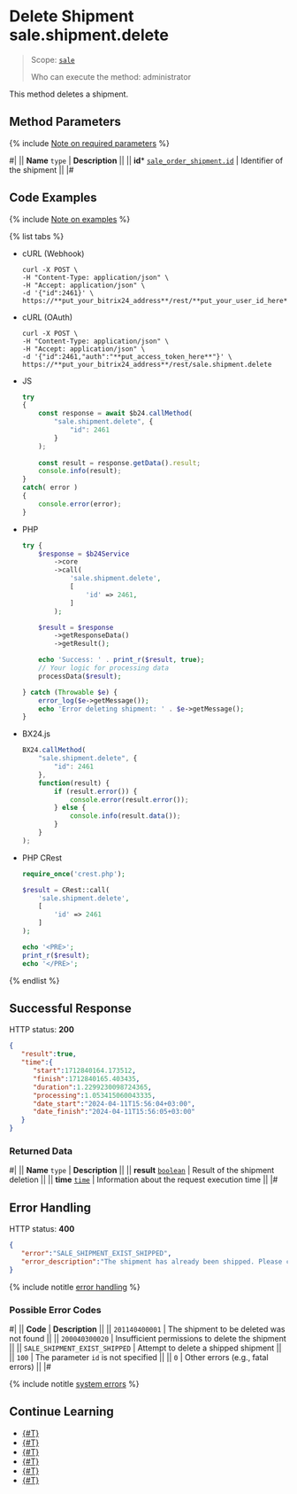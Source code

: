 # Delete Shipment sale.shipment.delete

> Scope: [`sale`](../../scopes/permissions.md)
>
> Who can execute the method: administrator

This method deletes a shipment.

## Method Parameters

{% include [Note on required parameters](../../../_includes/required.md) %}

#|
|| **Name**
`type` | **Description** ||
|| **id***
[`sale_order_shipment.id`](../data-types.md) | Identifier of the shipment ||
|#

## Code Examples

{% include [Note on examples](../../../_includes/examples.md) %}

{% list tabs %}

- cURL (Webhook)

    ```http
    curl -X POST \
    -H "Content-Type: application/json" \
    -H "Accept: application/json" \
    -d '{"id":2461}' \
    https://**put_your_bitrix24_address**/rest/**put_your_user_id_here**/**put_your_webhook_here**/sale.shipment.delete
    ```

- cURL (OAuth)

    ```http
    curl -X POST \
    -H "Content-Type: application/json" \
    -H "Accept: application/json" \
    -d '{"id":2461,"auth":"**put_access_token_here**"}' \
    https://**put_your_bitrix24_address**/rest/sale.shipment.delete
    ```

- JS

    ```js
    try
    {
    	const response = await $b24.callMethod(
    		"sale.shipment.delete", {
    			"id": 2461
    		}
    	);
    	
    	const result = response.getData().result;
    	console.info(result);
    }
    catch( error )
    {
    	console.error(error);
    }
    ```

- PHP

    ```php
    try {
        $response = $b24Service
            ->core
            ->call(
                'sale.shipment.delete',
                [
                    'id' => 2461,
                ]
            );
    
        $result = $response
            ->getResponseData()
            ->getResult();
    
        echo 'Success: ' . print_r($result, true);
        // Your logic for processing data
        processData($result);
    
    } catch (Throwable $e) {
        error_log($e->getMessage());
        echo 'Error deleting shipment: ' . $e->getMessage();
    }
    ```

- BX24.js

    ```js
    BX24.callMethod(
        "sale.shipment.delete", {
            "id": 2461
        },
        function(result) {
            if (result.error()) {
                console.error(result.error());
            } else {
                console.info(result.data());
            }
        }
    );
    ```

- PHP CRest

    ```php
    require_once('crest.php');

    $result = CRest::call(
        'sale.shipment.delete',
        [
            'id' => 2461
        ]
    );

    echo '<PRE>';
    print_r($result);
    echo '</PRE>';
    ```

{% endlist %}

## Successful Response

HTTP status: **200**

```json
{
   "result":true,
   "time":{
      "start":1712840164.173512,
      "finish":1712840165.403435,
      "duration":1.2299230098724365,
      "processing":1.053415060043335,
      "date_start":"2024-04-11T15:56:04+03:00",
      "date_finish":"2024-04-11T15:56:05+03:00"
   }
}
```

### Returned Data

#|
|| **Name**
`type` | **Description** ||
|| **result**
[`boolean`](../../data-types.md) | Result of the shipment deletion ||
|| **time**
[`time`](../../data-types.md) | Information about the request execution time ||
|#

## Error Handling

HTTP status: **400**

```json
{
   "error":"SALE_SHIPMENT_EXIST_SHIPPED",
   "error_description":"The shipment has already been shipped. Please cancel the shipment"
}
```

{% include notitle [error handling](../../../_includes/error-info.md) %}

### Possible Error Codes

#|
|| **Code** | **Description** ||
|| `201140400001` | The shipment to be deleted was not found ||
|| `200040300020` | Insufficient permissions to delete the shipment ||
|| `SALE_SHIPMENT_EXIST_SHIPPED` | Attempt to delete a shipped shipment ||
|| `100` | The parameter `id` is not specified ||
|| `0` | Other errors (e.g., fatal errors) ||
|#

{% include notitle [system errors](../../../_includes/system-errors.md) %}

## Continue Learning

- [{#T}](./index.md)
- [{#T}](./sale-shipment-add.md)
- [{#T}](./sale-shipment-get.md)
- [{#T}](./sale-shipment-list.md)
- [{#T}](./sale-shipment-update.md)
- [{#T}](./sale-shipment-get-fields.md)